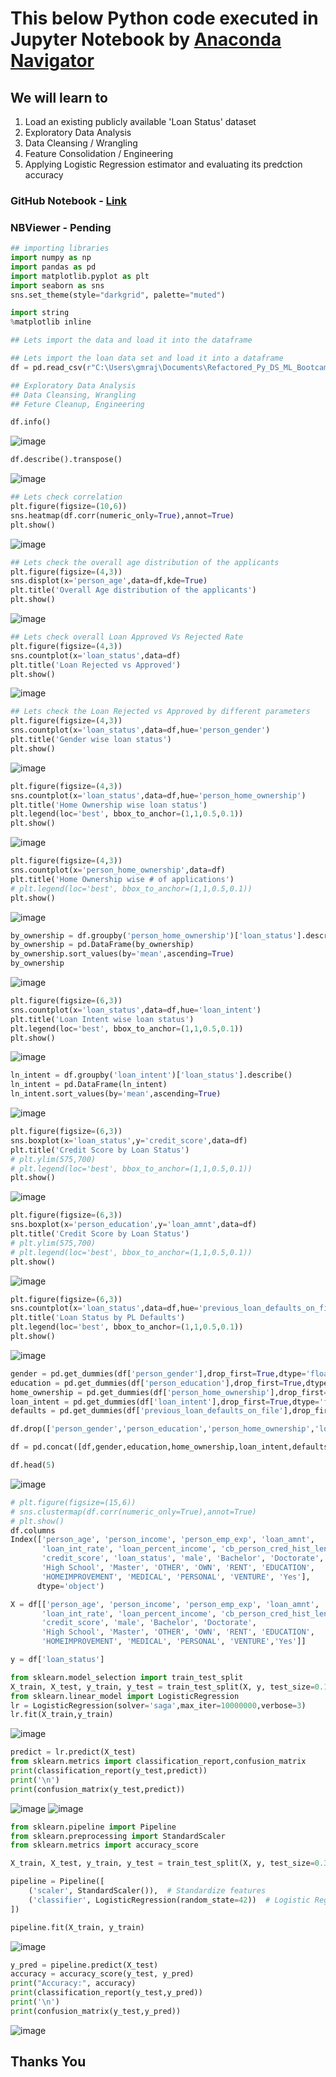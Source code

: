 # This below Python code executed in Jupyter Notebook by [Anaconda Navigator](https://www.google.com/url?sa=t&source=web&rct=j&opi=89978449&url=https://www.anaconda.com/products/navigator&ved=2ahUKEwiT5K_m_IuNAxWce_UHHVooNSwQFnoECBkQAQ&usg=AOvVaw2FiVm4Knmhe7xplbtYwLdO) 
## We will learn to 
  1. Load an existing publicly available 'Loan Status' dataset
  2. Exploratory Data Analysis
  3. Data Cleansing / Wrangling
  4. Feature Consolidation / Engineering
  5. Applying Logistic Regression estimator and evaluating its predction accuracy
     
### GitHub Notebook - [Link](https://github.com/gaurav-bhatt89/Scikit-learn/blob/main/Decision_Tree_and_Random_Forest_Loan_Dataset.ipynb)
### NBViewer - Pending
```python
## importing libraries
import numpy as np
import pandas as pd
import matplotlib.pyplot as plt
import seaborn as sns
sns.set_theme(style="darkgrid", palette="muted")

import string
%matplotlib inline

## Lets import the data and load it into the dataframe

## Lets import the loan data set and load it into a dataframe 
df = pd.read_csv(r"C:\Users\gmraj\Documents\Refactored_Py_DS_ML_Bootcamp-master\13-Logistic-Regression\loan_data.csv")

## Exploratory Data Analysis
## Data Cleansing, Wrangling
## Feture Cleanup, Engineering

df.info()
```
![image](https://github.com/user-attachments/assets/24f19332-b196-4bad-85ff-7cbf1a3baeda)
```python
df.describe().transpose()
```
![image](https://github.com/user-attachments/assets/801ee8c7-3924-4ab1-8037-ed66cbe2494a)
```python
## Lets check correlation 
plt.figure(figsize=(10,6))
sns.heatmap(df.corr(numeric_only=True),annot=True)
plt.show()
```
![image](https://github.com/user-attachments/assets/3b323fe1-4c49-4d66-ac39-fbee774443f9)
```python
## Lets check the overall age distribution of the applicants
plt.figure(figsize=(4,3))
sns.displot(x='person_age',data=df,kde=True)
plt.title('Overall Age distribution of the applicants')
plt.show()
```
![image](https://github.com/user-attachments/assets/912551a8-6b1b-4a75-98f1-cb2948119cb9)
```python
## Lets check overall Loan Approved Vs Rejected Rate
plt.figure(figsize=(4,3))
sns.countplot(x='loan_status',data=df)
plt.title('Loan Rejected vs Approved')
plt.show()
```
![image](https://github.com/user-attachments/assets/d79cee3e-451a-41e9-8678-e12cda6ddfef)
```python
## Lets check the Loan Rejected vs Approved by different parameters
plt.figure(figsize=(4,3))
sns.countplot(x='loan_status',data=df,hue='person_gender')
plt.title('Gender wise loan status')
plt.show()
```
![image](https://github.com/user-attachments/assets/010e2a04-777b-455f-8c8b-2a42e5b1670c)
```python
plt.figure(figsize=(4,3))
sns.countplot(x='loan_status',data=df,hue='person_home_ownership')
plt.title('Home Ownership wise loan status')
plt.legend(loc='best', bbox_to_anchor=(1,1,0.5,0.1))
plt.show()
```
![image](https://github.com/user-attachments/assets/c5e54719-1563-4d01-bf5d-99377cd8ba49)
```python
plt.figure(figsize=(4,3))
sns.countplot(x='person_home_ownership',data=df)
plt.title('Home Ownership wise # of applications')
# plt.legend(loc='best', bbox_to_anchor=(1,1,0.5,0.1))
plt.show()
```
![image](https://github.com/user-attachments/assets/51526dca-bd5e-497d-9cf3-53230e321ea3)
```python
by_ownership = df.groupby('person_home_ownership')['loan_status'].describe()
by_ownership = pd.DataFrame(by_ownership)
by_ownership.sort_values(by='mean',ascending=True)
by_ownership
```
![image](https://github.com/user-attachments/assets/2e7a5336-2958-465e-80d1-0e47498fb3cf)
```python
plt.figure(figsize=(6,3))
sns.countplot(x='loan_status',data=df,hue='loan_intent')
plt.title('Loan Intent wise loan status')
plt.legend(loc='best', bbox_to_anchor=(1,1,0.5,0.1))
plt.show()
```
![image](https://github.com/user-attachments/assets/5c13471d-9c5a-4780-9d86-e05226693077)
```python
ln_intent = df.groupby('loan_intent')['loan_status'].describe()
ln_intent = pd.DataFrame(ln_intent)
ln_intent.sort_values(by='mean',ascending=True)
```
![image](https://github.com/user-attachments/assets/1a645344-5583-4c00-9c69-bd0a8a793bd6)
```python
plt.figure(figsize=(6,3))
sns.boxplot(x='loan_status',y='credit_score',data=df)
plt.title('Credit Score by Loan Status')
# plt.ylim(575,700)
# plt.legend(loc='best', bbox_to_anchor=(1,1,0.5,0.1))
plt.show()
```
![image](https://github.com/user-attachments/assets/974848d9-6244-4595-8ffc-731f6e4ab5d7)
```python
plt.figure(figsize=(6,3))
sns.boxplot(x='person_education',y='loan_amnt',data=df)
plt.title('Credit Score by Loan Status')
# plt.ylim(575,700)
# plt.legend(loc='best', bbox_to_anchor=(1,1,0.5,0.1))
plt.show()
```
![image](https://github.com/user-attachments/assets/b80b5013-d77a-479c-83ac-bb4ae2c356c1)
```python
plt.figure(figsize=(6,3))
sns.countplot(x='loan_status',data=df,hue='previous_loan_defaults_on_file')
plt.title('Loan Status by PL Defaults')
plt.legend(loc='best', bbox_to_anchor=(1,1,0.5,0.1))
plt.show()
```
![image](https://github.com/user-attachments/assets/421017f1-c27a-4db3-b8fa-b49d1b3446b6)
```python
gender = pd.get_dummies(df['person_gender'],drop_first=True,dtype='float')
education = pd.get_dummies(df['person_education'],drop_first=True,dtype='float')
home_ownership = pd.get_dummies(df['person_home_ownership'],drop_first=True,dtype='float')
loan_intent = pd.get_dummies(df['loan_intent'],drop_first=True,dtype='float')
defaults = pd.get_dummies(df['previous_loan_defaults_on_file'],drop_first=True,dtype='float')

df.drop(['person_gender','person_education','person_home_ownership','loan_intent','previous_loan_defaults_on_file'],axis=1,inplace=True)

df = pd.concat([df,gender,education,home_ownership,loan_intent,defaults],axis=1)

df.head(5)
```
![image](https://github.com/user-attachments/assets/a91e6b80-bffb-4102-8278-5f7433d79c7b)
```python
# plt.figure(figsize=(15,6))
# sns.clustermap(df.corr(numeric_only=True),annot=True)
# plt.show()
df.columns
Index(['person_age', 'person_income', 'person_emp_exp', 'loan_amnt',
       'loan_int_rate', 'loan_percent_income', 'cb_person_cred_hist_length',
       'credit_score', 'loan_status', 'male', 'Bachelor', 'Doctorate',
       'High School', 'Master', 'OTHER', 'OWN', 'RENT', 'EDUCATION',
       'HOMEIMPROVEMENT', 'MEDICAL', 'PERSONAL', 'VENTURE', 'Yes'],
      dtype='object')

X = df[['person_age', 'person_income', 'person_emp_exp', 'loan_amnt',
       'loan_int_rate', 'loan_percent_income', 'cb_person_cred_hist_length',
       'credit_score', 'male', 'Bachelor', 'Doctorate',
       'High School', 'Master', 'OTHER', 'OWN', 'RENT', 'EDUCATION',
       'HOMEIMPROVEMENT', 'MEDICAL', 'PERSONAL', 'VENTURE','Yes']]

y = df['loan_status']

from sklearn.model_selection import train_test_split
X_train, X_test, y_train, y_test = train_test_split(X, y, test_size=0.15)
from sklearn.linear_model import LogisticRegression
lr = LogisticRegression(solver='saga',max_iter=10000000,verbose=3)
lr.fit(X_train,y_train)
```
![image](https://github.com/user-attachments/assets/1f274aae-0e2f-4866-b028-9cbbec645100)
```python
predict = lr.predict(X_test)
from sklearn.metrics import classification_report,confusion_matrix
print(classification_report(y_test,predict))
print('\n')
print(confusion_matrix(y_test,predict))
```
![image](https://github.com/user-attachments/assets/92e44bc1-51a0-4dfe-adc0-359535967d6d)
![image](https://github.com/user-attachments/assets/8a772a03-b394-4652-aaae-6f5e3a5d9c21)
```python
from sklearn.pipeline import Pipeline
from sklearn.preprocessing import StandardScaler
from sklearn.metrics import accuracy_score

X_train, X_test, y_train, y_test = train_test_split(X, y, test_size=0.35)

pipeline = Pipeline([
    ('scaler', StandardScaler()),  # Standardize features
    ('classifier', LogisticRegression(random_state=42))  # Logistic Regression model
])

pipeline.fit(X_train, y_train)
```
![image](https://github.com/user-attachments/assets/60267b7d-569d-4ebb-b7ae-04d542fb3cd9)
```python
y_pred = pipeline.predict(X_test)
accuracy = accuracy_score(y_test, y_pred)
print("Accuracy:", accuracy)
print(classification_report(y_test,y_pred))
print('\n')
print(confusion_matrix(y_test,y_pred))
```
![image](https://github.com/user-attachments/assets/273e7203-36db-45f7-bd19-4228cde8c0db)

## Thanks You







